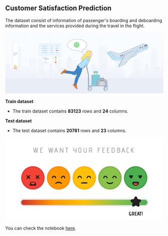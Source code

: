 ## Customer Satisfaction Prediction
The dataset consist of information of  passenger's boarding and deboarding information and the services provided during the travel in the flight.


![enter image description here](https://github.com/b-pavan/Customer-Satisfaction-Prediction/blob/main/Airline%20satisfaction%20Image1.png?raw=true)  

**Train dataset**

 - The train dataset contains **83123** rows and **24** columns.

**Test dataset** 
- The test dataset contains **20781** rows and **23** columns.

![enter image description here](https://github.com/b-pavan/Customer-Satisfaction-Prediction/blob/main/Image2.png?raw=true)


You can check the notebook [here](https://github.com/b-pavan/Customer-Satisfaction-Prediction/blob/main/Flight%20Passenger%20Satisfaction%20Prediction.ipynb).



